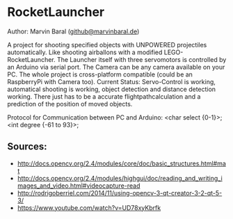 # RocketLauncher
Author: Marvin Baral (github@marvinbaral.de)

A project for shooting specified objects with UNPOWERED projectiles automatically. Like shooting airballons with a modified 
LEGO-RocketLauncher. The Launcher itself with three servomotors is controlled by an Arduino via serial port. The Camera can be any camera 
available on your PC. The whole project is cross-platform compatible (could be an RaspberryPi with Camera too). Current Status: Servo-Control 
is working, automatical shooting is working, object detection and distance detection working. There just has to be a accurate flightpathcalculation and a prediction of the position of moved objects.

Protocol for Communication between PC and Arduino: \<char select {0-1}\>;\<int degree {-61 to 93}\>;

## Sources:
* http://docs.opencv.org/2.4/modules/core/doc/basic_structures.html#mat
* http://docs.opencv.org/2.4/modules/highgui/doc/reading_and_writing_images_and_video.html#videocapture-read
* http://rodrigoberriel.com/2014/11/using-opencv-3-qt-creator-3-2-qt-5-3/
* https://www.youtube.com/watch?v=UD78xyKbrfk
